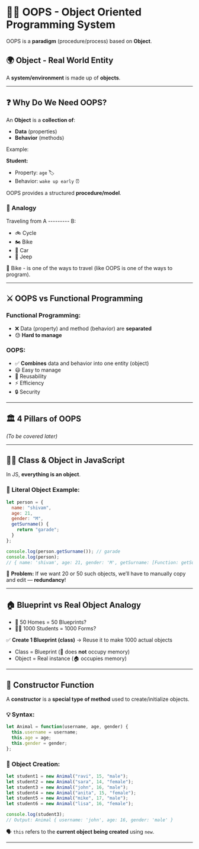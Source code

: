 
# 🧑‍💻 OOPS - Object Oriented Programming System

OOPS is a **paradigm** (procedure/process) based on **Object**.

## 🌍 Object - Real World Entity

A **system/environment** is made up of **objects**.

---

## ❓ Why Do We Need OOPS?

An **Object** is a **collection of**:
- **Data** (properties)
- **Behavior** (methods)

Example:

**Student:**
- Property: `age` 🏷️
- Behavior: `wake up early` ⏰

OOPS provides a structured **procedure/model**.

### 🔄 Analogy

Traveling from A --------- B:

- 🚲 Cycle  
- 🏍️ Bike  
- 🚗 Car  
- 🚙 Jeep  

🛵 Bike - is one of the ways to travel (like OOPS is one of the ways to program).

---

## ⚔️ OOPS vs Functional Programming

### Functional Programming:
- ❌ Data (property) and method (behavior) are **separated**
- 😓 **Hard to manage**

### OOPS:
- ✅ **Combines** data and behavior into one entity (object)
- 😃 Easy to manage
- 🔁 Reusability
- ⚡ Efficiency
- 🔒 Security

---

## 🏛️ 4 Pillars of OOPS

*(To be covered later)*

---

## 👨‍💻 Class & Object in JavaScript

In JS, **everything is an object**.

### 🔹 Literal Object Example:

```js
let person = {
  name: "shivam",
  age: 21,
  gender: "M",
  getSurname() {
    return "garade";
  }
};

console.log(person.getSurname()); // garade
console.log(person);
// { name: 'shivam', age: 21, gender: 'M', getSurname: [Function: getSurname] }
```

🔁 **Problem:** If we want 20 or 50 such objects, we’ll have to manually copy and edit — **redundancy**!

---

## 🏠 Blueprint vs Real Object Analogy

- 🧾 50 Homes = 50 Blueprints?
- 👨‍🎓 1000 Students = 1000 Forms?

✅ **Create 1 Blueprint (class)** → Reuse it to make 1000 actual objects

- Class = Blueprint (🧾 does **not** occupy memory)
- Object = Real instance (🏠 occupies memory)

---

## 🔧 Constructor Function

A **constructor** is a **special type of method** used to create/initialize objects.

### 💡 Syntax:

```js
let Animal = function(username, age, gender) {
  this.username = username;
  this.age = age;
  this.gender = gender;
};
```

### 🧪 Object Creation:

```js
let student1 = new Animal("ravi", 15, "male");
let student2 = new Animal("sara", 14, "female");
let student3 = new Animal("john", 16, "male");
let student4 = new Animal("anita", 15, "female");
let student5 = new Animal("mike", 17, "male");
let student6 = new Animal("lisa", 16, "female");

console.log(student3);
// Output: Animal { username: 'john', age: 16, gender: 'male' }
```

🗣️ `this` refers to the **current object being created** using `new`.

---
